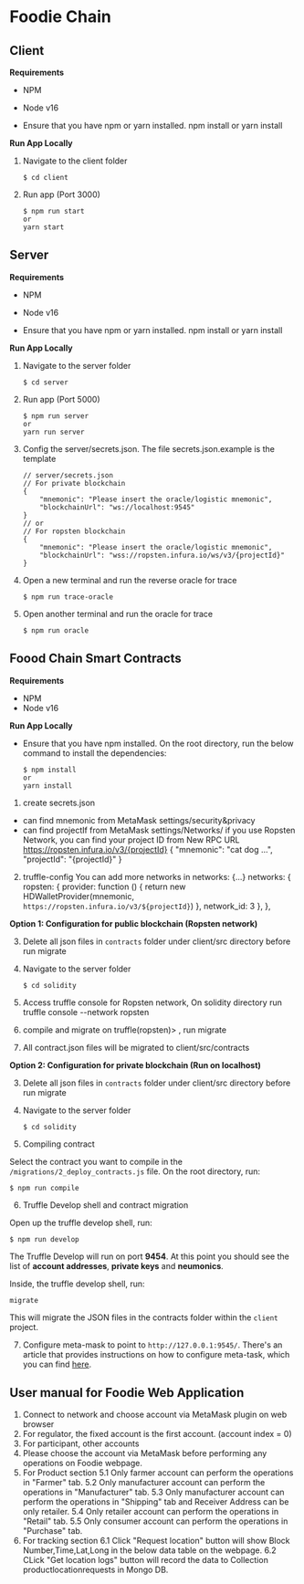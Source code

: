 # Foodie Chain

## Client
**Requirements**
- NPM
- Node v16

- Ensure that you have npm or yarn installed.
npm install
or
yarn install

**Run App Locally**

1. Navigate to the client folder

    ```
    $ cd client
    ```

2. Run app (Port 3000)

    ```
    $ npm run start
    or
    yarn start
    ```
## Server
**Requirements**
- NPM
- Node v16

- Ensure that you have npm or yarn installed.
npm install
or
yarn install

**Run App Locally**

1. Navigate to the server folder

    ```
    $ cd server
    ```

2. Run app (Port 5000)

    ```
    $ npm run server
    or
    yarn run server
    ```
3. Config the server/secrets.json. The file secrets.json.example is the template
    ```
    // server/secrets.json
    // For private blockchain
    {
        "mnemonic": "Please insert the oracle/logistic mnemonic",
        "blockchainUrl": "ws://localhost:9545"
    }
    // or
    // For ropsten blockchain
    {
        "mnemonic": "Please insert the oracle/logistic mnemonic",
        "blockchainUrl": "wss://ropsten.infura.io/ws/v3/{projectId}"
    }
    ```

4. Open a new terminal and run the reverse oracle for trace

    ```
    $ npm run trace-oracle
    ```

5. Open another terminal and run the oracle for trace

    ```
    $ npm run oracle
    ```

## Foood Chain Smart Contracts

**Requirements**
- NPM
- Node v16

**Run App Locally**

- Ensure that you have npm installed. On the root directory, run the below command to install the dependencies:

    ```
    $ npm install
    or
    yarn install
    ```

1. create secrets.json
- can find mnemonic from MetaMask settings/security&privacy
- can find projectIf from MetaMask settings/Networks/
if you use Ropsten Network, you can find your project ID from New RPC URL https://ropsten.infura.io/v3/{projectId}
{
    "mnemonic": "cat dog ...",
    "projectId": "{projectId}"
}

2. truffle-config
You can add more networks in networks: {...}
 networks: {
    ropsten: {
      provider: function () {
        return new HDWalletProvider(mnemonic, `https://ropsten.infura.io/v3/${projectId}`)
      },
      network_id: 3
    },
  },

**Option 1: Configuration for public blockchain (Ropsten network)**

3. Delete all json files in `contracts` folder under client/src directory before run migrate

4. Navigate to the server folder

    ```
    $ cd solidity
    ```
5. Access truffle console for Ropsten network, On solidity directory run
truffle console --network ropsten

6. compile and migrate on truffle(ropsten)> , run
migrate

7. All contract.json files will be migrated to client/src/contracts

**Option 2: Configuration for private blockchain (Run on localhost)**

3. Delete all json files in `contracts` folder under client/src directory before run migrate

4. Navigate to the server folder

    ```
    $ cd solidity
    ```

5. Compiling contract

Select the contract you want to compile in the `/migrations/2_deploy_contracts.js` file. On the root directory, run: 

`$ npm run compile`

6. Truffle Develop shell and contract migration

Open up the truffle develop shell, run:

`$ npm run develop`

The Truffle Develop will run on port **9454**. At this point you should see the list of **account addresses**, **private keys** and **neumonics**.

Inside, the truffle develop shell, run:

`migrate`

This will migrate the JSON files in the contracts folder within the `client` project.

7. Configure meta-mask to point to `http://127.0.0.1:9545/`. There's an article that provides instructions on how to configure meta-task, which you can find [here](https://medium.com/fullstacked/connect-react-to-ethereum-b117986d56c1).

## User manual for Foodie Web Application
1. Connect to network and choose account via  MetaMask plugin on web browser
2. For regulator, the fixed account is the first account. (account index = 0)
3. For participant, other accounts
4. Please choose the account via MetaMask before performing any operations on Foodie webpage.
5. For Product section
    5.1 Only farmer account can perform the operations in "Farmer" tab.
    5.2 Only manufacturer account can perform the operations in "Manufacturer" tab.
    5.3 Only manufacturer account can perform the operations in "Shipping" tab and Receiver Address can be only retailer.
    5.4 Only retailer account can perform the operations in "Retail" tab.
    5.5 Only consumer account can perform the operations in "Purchase" tab.
6. For tracking section
    6.1 Click "Request location" button will show Block Number,Time,Lat,Long in the below data table on the webpage.
    6.2 CLick "Get location logs" button will record the data to Collection  productlocationrequests in Mongo DB.